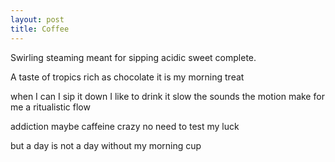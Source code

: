 ```yaml
---
layout: post
title: Coffee
---
```


Swirling
steaming
meant for sipping
acidic
sweet
complete.

A taste of tropics
rich as chocolate
it is my morning treat

when I can
I sip it down
I like to drink it slow
the sounds
the motion
make for me
a ritualistic flow

addiction maybe
caffeine crazy
no need to test my luck

but a day
is not a day
without my morning cup
